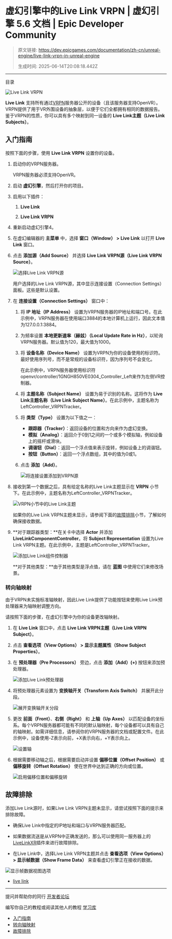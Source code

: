 # 虚幻引擎中的Live Link VRPN | 虚幻引擎 5.6 文档 | Epic Developer Community

> 原文链接: https://dev.epicgames.com/documentation/zh-cn/unreal-engine/live-link-vrpn-in-unreal-engine
> 
> 生成时间: 2025-06-14T20:08:18.442Z

---

目录

![Live Link VRPN](https://dev.epicgames.com/community/api/documentation/image/b2d89b31-b51f-471f-a805-5e49ec4e131c?resizing_type=fill&width=1920&height=335)

**Live Link** 支持所有通过[VRPN](https://github.com/vrpn/vrpn/wiki)服务器公开的设备（且该服务器支持OpenVR）。VRPN提供了用于VR外围设备的抽象层，以便于它们全都拥有相同的数据报告。鉴于VRPN的性质，你可以具有多个映射到同一设备的 **Live Link主题（Live Link Subjects）**。

## 入门指南

按照下面的步骤，使用 **Live Link VRPN** 设置你的设备。

1.  启动你的VRPN服务器。
    
    VRPN服务器必须支持OpenVR。
    
2.  启动 **虚幻引擎**，然后打开你的项目。
    
3.  启用以下插件：
    
    1.  **Live Link**
        
    2.  **Live Link VRPN**
        
4.  重新启动虚幻引擎4。
    
5.  在虚幻编辑器的 **主菜单** 中，选择 **窗口（Window） > Live Link** 以打开 **Live Link** 窗口。
    
6.  点击 **添加源（Add Source）** 并选择 **Live Link VRPN源（Live Link VRPN Source）**。
    
    ![选择Live Link VRPN源](https://d1iv7db44yhgxn.cloudfront.net/documentation/images/e2b6f4f3-e87d-4635-b6ce-0fa5d509bf39/live-link-vrpn-source.png)
    
    用户选择的Live Link VRPN源，其中显示连接设置（Connection Settings）面板。这些是默认设置。
    
7.  在 **连接设置（Connection Settings）** 窗口中：
    
    1.  将 **IP 地址（IP Address）** 设置为VRPN服务器的IP地址和端口号。在此示例中，VRPN服务器在使用端口3884的本地计算机上运行，因此文本值为127.0.0.1:3884。
        
    2.  为频率设置 **本地更新速率（赫兹）（Local Update Rate in Hz）**，以轮询VRPN服务器。默认值为120，最大值为1000。
        
    3.  将 **设备名称（Device Name）** 设置为VRPN为你的设备使用的标识符。最好使用序列号，而不是常规的设备标识符，因为序列号不会变化。
        
        在此示例中，VRPN服务器使用标识符openvr/controller/1GNGH850VE0304\_Controller\_Left来作为左侧VR控制器。
        
    4.  将 **主题名称（Subject Name）** 设置为易于识别的名称。这将作为 **Live Link主题名称（Live Link Subject Name）**。在此示例中，主题名称为LeftController\_VRPNTracker。
        
    5.  将 **类型（Type）** 设置为以下值之一：
        
        -   **跟踪器（Tracker）**：返回设备的位置和方向来作为虚幻变换。
        -   **模拟（Analog）**：返回介于0到1之间的一个或多个模拟轴，例如设备上的摇杆或滑块。
        -   **调谐钮（Dial）**：返回一个浮点值来表示旋转，例如设备上的调谐钮。
        -   **按钮（Button）**：返回一个浮点数组，其中的值为0或1。
    6.  点击 **添加（Add）**。
        
        ![将连接设置添加到VRPN源](https://d1iv7db44yhgxn.cloudfront.net/documentation/images/782685db-eaaa-46dd-90dd-4fb2b44e1330/add-connection-settings.png)
8.  接收到第一个数据之后，具有给定名称的Live Link主题显示在 **VRPN** 小节下。在此示例中，主题名称为LeftController\_VRPNTracker。
    
    ![VRPN小节中的Live Link主题](https://d1iv7db44yhgxn.cloudfront.net/documentation/images/1ef5cc29-2477-454c-b3f5-cb270939891d/live-link-subject.png)
    
    如果你的Live Link VRPN主题未显示，请参阅下面的[故障排除](/documentation/zh-cn/unreal-engine/live-link-vrpn-in-unreal-engine#%E6%95%85%E9%9A%9C%E6%8E%92%E9%99%A4)小节，了解如何确保接收数据。
    
9.  **对于跟踪器类型：**在关卡中选择 **Actor** 并添加 **LiveLinkComponentController**。将 **Subject Representation** 设置为Live Link VRPN主题。在此示例中，主题是LeftController\_VRPNTracker。
    
    ![添加Live Link组件控制器](https://d1iv7db44yhgxn.cloudfront.net/documentation/images/b1304938-74a0-435d-9324-8035e3475534/live-link-component-controller.png)
    
    **对于其他类型：**由于其他类型是浮点值，请在 **蓝图** 中使用它们来修改场景。
    

### 转向轴映射

由于VRPN未实施标准轴映射，因此Live Link提供了功能按钮来使用Live Link预处理器来为轴映射调整方向。

请按照下面的步骤，在虚幻引擎中为你的设备更改轴映射。

1.  在 **Live Link** 窗口中，点击 **Live Link VRPN主题（Live Link VRPN Subject）**。
    
2.  点击 **查看选项（View Options） > 显示主题属性（Show Subject Properties）**。
    
3.  在 **预处理器（Pre Processors）** 旁边，点击 **添加（Add）(+)** 按钮来添加预处理器。
    
    ![添加Live Link预处理器](https://d1iv7db44yhgxn.cloudfront.net/documentation/images/61923621-ec59-4c52-8cd4-caeca7824ec3/add-preprocessor-element.png)
4.  将预处理器元素设置为 **变换轴开关（Transform Axis Switch）** 并展开此分段。
    
    ![展开变换轴开关分段](https://d1iv7db44yhgxn.cloudfront.net/documentation/images/9fc40068-bbe2-4f3a-8050-b7849baf6789/expand-transform-axis-switch.png)
5.  更改 **前面（Front）**、**右侧（Right）** 和 **上轴（Up Axes）** 以匹配设备的坐标系。每个VRPN服务器都可能有不同的默认轴映射，每个设备都可以具有自己的轴映射。如需详细信息，请参阅你的VRPN服务器的文档或配置文件。在此示例中，设备使用-Z表示向前，+X表示向右，+Y表示向上。
    
    ![设置轴](https://d1iv7db44yhgxn.cloudfront.net/documentation/images/3a46d196-1899-4776-9a20-7fc1dd148378/axis-settings.png)
6.  根据需要移动轴之后，根据需要启动并设置 **偏移位置（Offset Position）** 或 **偏移旋转（Offset Rotation）** 使在世界中达到正确的方向或位置。
    
    ![启用偏移位置和偏移旋转](https://d1iv7db44yhgxn.cloudfront.net/documentation/images/dfa3095e-a2ea-400e-9bef-0c5182ad2ae9/enable-offsets.png)

## 故障排除

添加Live Link源时，如果Live Link VRPN主题未显示，请尝试按照下面的提示来排除故障。

-   确保Live Link中指定的IP地址和端口与VRPN服务器匹配。
    
-   如果数据流送是从VRPN中正确发送的，那么可以使用同一服务器上的[LiveLinkXR](/documentation/zh-cn/unreal-engine/livelinkxr-in-unreal-engine)插件来进行故障排除。
    
-   在Live Link中，选择Live Link VRPN主题并点击 **查看选项（View Options） > 显示帧数据（Show Frame Data）** 来查看虚幻引擎正在接收的数据。
    

![显示帧数据视图选项](https://d1iv7db44yhgxn.cloudfront.net/documentation/images/d6bc9dad-6748-4e14-8062-c09da2edca43/show-frame-data.png)

-   [live link](https://dev.epicgames.com/community/search?query=live%20link)

* * *

提问并帮助你的同行 [开发者论坛](https://forums.unrealengine.com/categories?tag=unreal-engine)

编写你自己的教程或阅读其他人的教程 [学习库](https://dev.epicgames.com/community/unreal-engine/learning)

-   [入门指南](/documentation/zh-cn/unreal-engine/live-link-vrpn-in-unreal-engine#%E5%85%A5%E9%97%A8%E6%8C%87%E5%8D%97)
-   [转向轴映射](/documentation/zh-cn/unreal-engine/live-link-vrpn-in-unreal-engine#%E8%BD%AC%E5%90%91%E8%BD%B4%E6%98%A0%E5%B0%84)
-   [故障排除](/documentation/zh-cn/unreal-engine/live-link-vrpn-in-unreal-engine#%E6%95%85%E9%9A%9C%E6%8E%92%E9%99%A4)